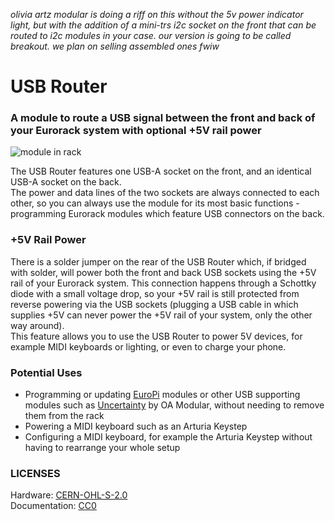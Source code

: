 *olivia artz modular is doing a riff on this without the 5v power indicator light, but with the addition of a mini-trs i2c socket on the front that can be routed to i2c modules in your case. our version is going to be called breakout. we plan on selling assembled ones fwiw*

# USB Router
### A module to route a USB signal between the front and back of your Eurorack system with optional +5V rail power

![module in rack](images/in-rack.jpg)

The USB Router features one USB-A socket on the front, and an identical USB-A socket on the back.  
The power and data lines of the two sockets are always connected to each other, so you can always use the module for its most basic functions - programming Eurorack modules which feature USB connectors on the back.

### +5V Rail Power
There is a solder jumper on the rear of the USB Router which, if bridged with solder, will power both the front and back USB sockets using the +5V rail of your Eurorack system. This connection happens through a Schottky diode with a small voltage drop, so your +5V rail is still protected from reverse powering via the USB sockets (plugging a USB cable in which supplies +5V can never power the +5V rail of your system, only the other way around).  
This feature allows you to use the USB Router to power 5V devices, for example MIDI keyboards or lighting, or even to charge your phone.

### Potential Uses
- Programming or updating [EuroPi](https://github.com/Allen-Synthesis/EuroPi) modules or other USB supporting modules such as [Uncertainty](https://oamodular.org/products/uncertainty) by OA Modular, without needing to remove them from the rack
- Powering a MIDI keyboard such as an Arturia Keystep
- Configuring a MIDI keyboard, for example the Arturia Keystep without having to rearrange your whole setup


### LICENSES
Hardware: [CERN-OHL-S-2.0](https://spdx.org/licenses/CERN-OHL-S-2.0.html)  
Documentation: [CC0](https://creativecommons.org/share-your-work/public-domain/cc0/)
